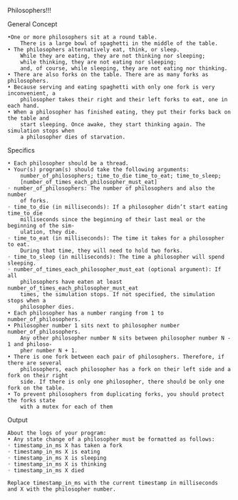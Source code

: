 Philosophers!!!


General Concept
	
	•One or more philosophers sit at a round table.
    	There is a large bowl of spaghetti in the middle of the table.
	• The philosophers alternatively eat, think, or sleep.
    	While they are eating, they are not thinking nor sleeping;
    	while thinking, they are not eating nor sleeping;
    	and, of course, while sleeping, they are not eating nor thinking.
	• There are also forks on the table. There are as many forks as philosophers.
	• Because serving and eating spaghetti with only one fork is very inconvenient, a
    	philosopher takes their right and their left forks to eat, one in each hand.
	• When a philosopher has finished eating, they put their forks back on the table and
    	start sleeping. Once awake, they start thinking again. The simulation stops when
    	a philosopher dies of starvation.

Specifics

	• Each philosopher should be a thread.
	• Your(s) program(s) should take the following arguments:
		number_of_philosophers; time_to_die time_to_eat; time_to_sleep;
		[number_of_times_each_philosopher_must_eat]
	◦ number_of_philosophers: The number of philosophers and also the number
    	of forks.
	◦ time_to_die (in milliseconds): If a philosopher didn’t start eating time_to_die
    	milliseconds since the beginning of their last meal or the beginning of the sim-
    	ulation, they die.
	◦ time_to_eat (in milliseconds): The time it takes for a philosopher to eat.
    	During that time, they will need to hold two forks.
	◦ time_to_sleep (in milliseconds): The time a philosopher will spend sleeping.
	◦ number_of_times_each_philosopher_must_eat (optional argument): If all
    	philosophers have eaten at least number_of_times_each_philosopher_must_eat
    	times, the simulation stops. If not specified, the simulation stops when a
    	philosopher dies.
	• Each philosopher has a number ranging from 1 to number_of_philosophers.
	• Philosopher number 1 sits next to philosopher number number_of_philosophers.
    	Any other philosopher number N sits between philosopher number N - 1 and philoso-
    	pher number N + 1.
	• There is one fork between each pair of philosophers. Therefore, if there are several
		philosophers, each philosopher has a fork on their left side and a fork on their right
		side. If there is only one philosopher, there should be only one fork on the table.
	• To prevent philosophers from duplicating forks, you should protect the forks state
		with a mutex for each of them
		
Output
	
	About the logs of your program:
	• Any state change of a philosopher must be formatted as follows:
	◦ timestamp_in_ms X has taken a fork
	◦ timestamp_in_ms X is eating
	◦ timestamp_in_ms X is sleeping
	◦ timestamp_in_ms X is thinking
	◦ timestamp_in_ms X died

	Replace timestamp_in_ms with the current timestamp in milliseconds
	and X with the philosopher number.
